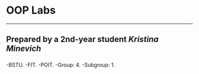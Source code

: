 # **OOP Labs**
____
## Prepared by a 2nd-year student ___Kristina Minevich___

### 
-BSTU. 
-FIT. 
-POIT. 
-Group: 4. 
-Subgroup: 1.
